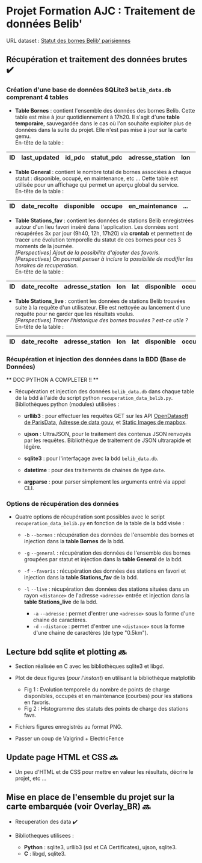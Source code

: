 # Projet Formation AJC : Traitement de données Belib'

URL dataset : [Statut des bornes Belib' parisiennes](https://parisdata.opendatasoft.com/explore/dataset/belib-points-de-recharge-pour-vehicules-electriques-disponibilite-temps-reel/information/?disjunctive.statut_pdc&disjunctive.arrondissement)


## Récupération et traitement des données brutes :heavy_check_mark: 

### Création d'une base de données SQLite3 `belib_data.db` comprenant 4 tables

+ **Table Bornes** : contient l'ensemble des données des bornes Belib. 
Cette table est mise à jour quotidiennement à 17h20. Il s'agit d'une **table 
temporaire**, sauvegardée dans le cas où l'on souhaite exploiter plus de 
données dans la suite du projet. Elle n'est pas mise à jour sur la carte qemu.  
En-tête de la table :  

| ID | last_updated | id_pdc | statut_pdc | adresse_station | lon | lat |
| --- | --- | --- | --- | --- | --- | --- |

+ **Table General** : contient le nombre total de bornes associées à chaque
statut : disponible, occupé, en maintenance, etc ... Cette table est utilisée 
pour un affichage qui permet un aperçu global du service.  
En-tête de la table :  

| ID | date_recolte | disponible | occupe | en_maintenance | ... |
| --- | --- | --- | --- | --- | --- |


+ **Table Stations_fav** : contient les données de stations Belib 
enregistrées autour d'un lieu favori inséré dans l'application. Les données 
sont récupérées 3x par jour (9h40, 12h, 17h20) via **crontab** et permettent de
 tracer une évolution temporelle du statut de ces bornes pour ces 3 moments de 
la journée.   
*[Perspectives] Ajout de la possibilite d'ajouter des favoris.*  
*[Perspectives] On pourrait penser à inclure la possibilite de modifier les 
horaires de recuperation.*  
En-tête de la table :  

| ID | date_recolte | adresse_station | lon | lat | disponible | occupe | ... |
| --- | --- | --- | --- | --- | --- | --- | --- |

+ **Table Stations_live** : contient les données de stations Belib 
trouvées suite à la requête d'un utilisateur. Elle est nettoyée au lancement 
d'une requête pour ne garder que les résultats voulus.  
*[Perspectives] Tracer l'historique des bornes trouvées ? est-ce utile ?*  
En-tête de la table :  

| ID | date_recolte | adresse_station | lon | lat | disponible | occupe | ... |
| --- | --- | --- | --- | --- | --- | --- | --- |


### Récupération et injection des données dans la BDD (Base de Données) 

** DOC PYTHON A COMPLETER !! **

+ Récupération et injection des données `belib_data.db` dans chaque table de la 
bdd à l'aide du script python `recuperation_data_belib.py`. Bibliothèques 
python (modules) utilisées : 
    + **urllib3** : pour effectuer les requêtes GET sur les API [OpenDatasoft 
de ParisData](https://parisdata.opendatasoft.com/api/v2/console), [Adresse de 
data gouv](https://adresse.data.gouv.fr/api-doc/adresse), et [Static Images de 
mapbox](https://docs.mapbox.com/playground/static/).  

    + **ujson** : UltraJSON, pour le traitement des contenus JSON renvoyés par 
les requêtes. Bibliothèque de traitement de JSON ultrarapide et légère.  

    + **sqlite3**  : pour l'interfaçage avec la bdd `belib_data.db`.  

    + **datetime** : pour des traitements de chaines de type `date`.  

    + **argparse** : pour parser simplement les arguments entré via appel CLI.

### Options de récupération des données

+ Quatre options de récupération sont possibles avec le script 
`recuperation_data_belib.py` en fonction de la table de la bdd visée :
    + `-b` `--bornes` : récupération des données de l'ensemble des bornes et 
injection dans la **table Bornes** de la bdd.  

    + `-g` `--general` : récupération des données de l'ensemble des bornes 
groupées par statut et injection dans la **table General** de la bdd.  

    + `-f` `--favoris` : récupération des données des stations en favori et 
injection  dans la **table Stations_fav** de la bdd.  

    + `-l` `--live` : récupération des données des stations situées dans un 
rayon `<distance>` de l'adresse `<adresse>` entrée et injection dans la **table 
Stations_live** de la bdd.
        + `-a` `--adresse` <adresse>   : permet d'entrer une `<adresse>` sous 
la forme d'une chaine de caractères. 
        + `-d` `--distance` <distance> : permet d'entrer une `<distance>` sous
 la forme d'une chaine de caractères (de type "0.5km").


## Lecture bdd sqlite et plotting      :soon:
 
+ Section réalisée en C avec les bibliothèques sqlite3 et libgd. 
+ Plot de deux figures (*pour l'instant*) en utilisant la bibliothèque matplotlib
    + Fig 1 : Evolution temporelle du nombre de points de charge disponibles, 
occupés et en maintenance (courbes) pour les stations en favoris.
    + Fig 2 : Histogramme des statuts des points de charge des stations favs.
+ Fichiers figures enregistrés au format PNG.

+ Passer un coup de Valgrind + ElectricFence <!-- :heavy_check_mark: -->

## Update page HTML et CSS      :soon:

+ Un peu d'HTML et de CSS pour mettre en valeur les résultats, décrire le projet, etc ...

## Mise en place de l'ensemble du projet sur la carte embarquée (voir Overlay_BR)     :soon:

+ Recuperation des data :heavy_check_mark:

+ Bibliotheques utilisees :
    + **Python** : sqlite3, urllib3 (ssl et CA Certificates), ujson, sqlite3.
    + **C** : libgd, sqlite3.


